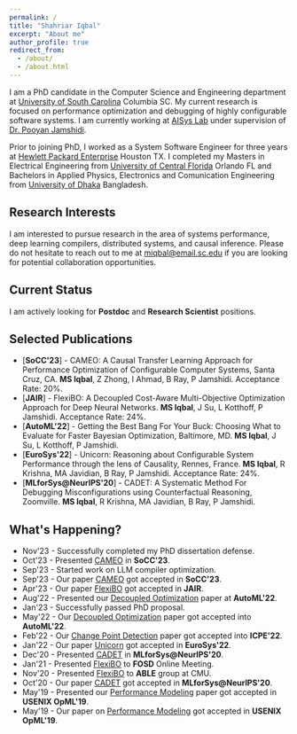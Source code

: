 ```yaml
---
permalink: /
title: "Shahriar Iqbal"
excerpt: "About me"
author_profile: true
redirect_from: 
  - /about/
  - /about.html
---
```

I am a PhD candidate in the Computer Science and Engineering department at [University of South Carolina](https://www.cse.sc.edu/) Columbia SC. My current research is focused on performance optimization and debugging of highly configurable software systems. I am currently working at [AISys Lab](https://pooyanjamshidi.github.io/AISys/) under supervision of [Dr. Pooyan Jamshidi](https://pooyanjamshidi.github.io/). 

Prior to joining PhD, I worked as a System Software Engineer for three years at [Hewlett Packard Enterprise](https://www.hpe.com/us/en/home.html) Houston TX. I completed my Masters in Electrical Engineering from [University of Central Florida](https://www.ece.ucf.edu/) Orlando FL and Bachelors in Applied Physics, Electronics and Comunication Engineering from [University of Dhaka](http://eee.du.ac.bd/) Bangladesh.

## Research Interests
I am interested to pursue research in the area of systems performance, deep learning compilers, distributed systems, and causal inference. Please do not hesitate to reach out to me at miqbal@email.sc.edu if you are looking for potential collaboration opportunities.

## Current Status
I am actively looking for **Postdoc** and **Research Scientist** positions. 

## Selected Publications
- [**SoCC'23**] - CAMEO: A Causal Transfer Learning Approach for Performance Optimization of Configurable Computer Systems, Santa Cruz, CA.
**MS Iqbal**, Z Zhong, I Ahmad, B Ray, P Jamshidi. Acceptance Rate: 20%.
- [**JAIR**] - FlexiBO: A Decoupled Cost-Aware Multi-Objective Optimization Approach for Deep Neural Networks.
**MS Iqbal**, J Su, L Kotthoff, P Jamshidi. Acceptance Rate: 24%.
- [**AutoML'22**] - Getting the Best Bang For Your Buck: Choosing What to Evaluate for Faster Bayesian Optimization, Baltimore, MD.
**MS Iqbal**, J Su, L Kotthoff, P Jamshidi.
- [**EuroSys'22**] - Unicorn: Reasoning about Configurable System Performance through the lens of Causality, Rennes, France.
**MS Iqbal**, R Krishna, MA Javidian, B Ray, P Jamshidi. Acceptance Rate: 24%.
- [**MLforSys@NeurIPS'20**] - CADET: A Systematic Method For Debugging Misconfigurations using Counterfactual Reasoning, Zoomville.
  **MS Iqbal**, R Krishna, MA Javidian, B Ray, P Jamshidi.

## What's Happening?
- Nov'23 - Successfully completed my PhD dissertation defense.
- Oct'23 - Presented [CAMEO](https://arxiv.org/pdf/2306.07888.pdf) in **SoCC'23**.
- Sep'23 - Started work on LLM compiler optimization.
- Sep'23 - Our paper [CAMEO](https://arxiv.org/pdf/2306.07888.pdf) got accepted in **SoCC'23**. 
- Apr'23 - Our paper [FlexiBO](https://www.jair.org/index.php/jair/article/view/14139) got accepted in **JAIR**.
- Aug'22 - Presented our [Decoupled Optimization](https://2022.automl.cc/wp-content/uploads/2022/07/getting_the_best_bang_for_your.pdf) paper at **AutoML'22**.
- Jan'23 - Successfully passed PhD proposal. 
- May'22 - Our [Decoupled Optimization](https://2022.automl.cc/wp-content/uploads/2022/07/getting_the_best_bang_for_your.pdf) paper got accepted into **AutoML'22**.
- Feb'22 - Our [Change Point Detection](https://dl.acm.org/doi/abs/10.1145/3491204.3527488) paper got accepted into **ICPE'22**. 
- Jan'22 - Our paper [Unicorn](https://dl.acm.org/doi/abs/10.1145/3492321.3519575) got accepted in **EuroSys'22**. 
- Dec'20 - Presented [CADET](http://mlforsystems.org/assets/papers/neurips2020/cadet_iqbal_2020.pdf) in **MLforSys@NeurIPS'20**.
- Jan'21 - Presented [FlexiBO](https://arxiv.org/pdf/2001.06588.pdf) to **FOSD** Online Meeting.
- Nov'20 - Presented [FlexiBO](https://arxiv.org/pdf/2001.06588.pdf) to **ABLE** group at CMU.  
- Oct'20 - Our paper [CADET](http://mlforsystems.org/assets/papers/neurips2020/cadet_iqbal_2020.pdf) got accepted in **MLforSys@NeurIPS'20**.
- May'19 - Presented our [Performance Modeling](https://www.usenix.org/system/files/opml19papers-iqbal.pdf) paper got accepted in **USENIX OpML'19**. 
- May'19 - Our paper on [Performance Modeling](https://www.usenix.org/system/files/opml19papers-iqbal.pdf) got accepted in **USENIX OpML'19**.
